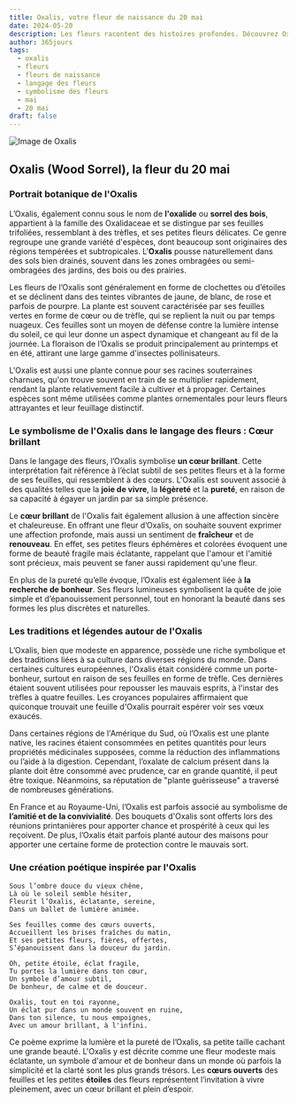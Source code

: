 ```yaml
---
title: Oxalis, votre fleur de naissance du 20 mai
date: 2024-05-20
description: Les fleurs racontent des histoires profondes. Découvrez Oxalis, votre fleur de naissance du 20 mai, ses symboles et récits fascinants. Plongez dans sa signification et son langage unique dans l'art floral.
author: 365jours
tags:
  - oxalis
  - fleurs
  - fleurs de naissance
  - langage des fleurs
  - symbolisme des fleurs
  - mai
  - 20 mai
draft: false
---
```



![Image de Oxalis](https://cdn.pixabay.com/photo/2015/08/25/09/31/oxalis-corniculata-906419_640.jpg#center)


## Oxalis (Wood Sorrel), la fleur du 20 mai

### Portrait botanique de l'Oxalis

L’Oxalis, également connu sous le nom de **l'oxalide** ou **sorrel des bois**, appartient à la famille des Oxalidaceae et se distingue par ses feuilles trifoliées, ressemblant à des trèfles, et ses petites fleurs délicates. Ce genre regroupe une grande variété d'espèces, dont beaucoup sont originaires des régions tempérées et subtropicales. L'**Oxalis** pousse naturellement dans des sols bien drainés, souvent dans les zones ombragées ou semi-ombragées des jardins, des bois ou des prairies.

Les fleurs de l’Oxalis sont généralement en forme de clochettes ou d’étoiles et se déclinent dans des teintes vibrantes de jaune, de blanc, de rose et parfois de pourpre. La plante est souvent caractérisée par ses feuilles vertes en forme de cœur ou de trèfle, qui se replient la nuit ou par temps nuageux. Ces feuilles sont un moyen de défense contre la lumière intense du soleil, ce qui leur donne un aspect dynamique et changeant au fil de la journée. La floraison de l’Oxalis se produit principalement au printemps et en été, attirant une large gamme d'insectes pollinisateurs.

L'Oxalis est aussi une plante connue pour ses racines souterraines charnues, qu'on trouve souvent en train de se multiplier rapidement, rendant la plante relativement facile à cultiver et à propager. Certaines espèces sont même utilisées comme plantes ornementales pour leurs fleurs attrayantes et leur feuillage distinctif.

### Le symbolisme de l'Oxalis dans le langage des fleurs : Cœur brillant

Dans le langage des fleurs, l’Oxalis symbolise **un cœur brillant**. Cette interprétation fait référence à l’éclat subtil de ses petites fleurs et à la forme de ses feuilles, qui ressemblent à des cœurs. L'Oxalis est souvent associé à des qualités telles que la **joie de vivre**, la **légèreté** et la **pureté**, en raison de sa capacité à égayer un jardin par sa simple présence.

Le **cœur brillant** de l'Oxalis fait également allusion à une affection sincère et chaleureuse. En offrant une fleur d’Oxalis, on souhaite souvent exprimer une affection profonde, mais aussi un sentiment de **fraîcheur** et de **renouveau**. En effet, ses petites fleurs éphémères et colorées évoquent une forme de beauté fragile mais éclatante, rappelant que l'amour et l'amitié sont précieux, mais peuvent se faner aussi rapidement qu'une fleur.

En plus de la pureté qu’elle évoque, l’Oxalis est également liée à **la recherche de bonheur**. Ses fleurs lumineuses symbolisent la quête de joie simple et d’épanouissement personnel, tout en honorant la beauté dans ses formes les plus discrètes et naturelles.

### Les traditions et légendes autour de l'Oxalis

L’Oxalis, bien que modeste en apparence, possède une riche symbolique et des traditions liées à sa culture dans diverses régions du monde. Dans certaines cultures européennes, l'Oxalis était considéré comme un porte-bonheur, surtout en raison de ses feuilles en forme de trèfle. Ces dernières étaient souvent utilisées pour repousser les mauvais esprits, à l'instar des trèfles à quatre feuilles. Les croyances populaires affirmaient que quiconque trouvait une feuille d'Oxalis pourrait espérer voir ses vœux exaucés.

Dans certaines régions de l'Amérique du Sud, où l’Oxalis est une plante native, les racines étaient consommées en petites quantités pour leurs propriétés médicinales supposées, comme la réduction des inflammations ou l’aide à la digestion. Cependant, l’oxalate de calcium présent dans la plante doit être consommé avec prudence, car en grande quantité, il peut être toxique. Néanmoins, sa réputation de "plante guérisseuse" a traversé de nombreuses générations.

En France et au Royaume-Uni, l’Oxalis est parfois associé au symbolisme de **l’amitié et de la convivialité**. Des bouquets d'Oxalis sont offerts lors des réunions printanières pour apporter chance et prospérité à ceux qui les reçoivent. De plus, l’Oxalis était parfois planté autour des maisons pour apporter une certaine forme de protection contre le mauvais sort.

### Une création poétique inspirée par l'Oxalis

```
Sous l’ombre douce du vieux chêne,
Là où le soleil semble hésiter,
Fleurit l’Oxalis, éclatante, sereine,
Dans un ballet de lumière animée.

Ses feuilles comme des cœurs ouverts,
Accueillent les brises fraîches du matin,
Et ses petites fleurs, fières, offertes,
S’épanouissent dans la douceur du jardin.

Oh, petite étoile, éclat fragile,
Tu portes la lumière dans ton cœur,
Un symbole d’amour subtil,
De bonheur, de calme et de douceur.

Oxalis, tout en toi rayonne,
Un éclat pur dans un monde souvent en ruine,
Dans ton silence, tu nous empoignes,
Avec un amour brillant, à l'infini.
```

Ce poème exprime la lumière et la pureté de l’Oxalis, sa petite taille cachant une grande beauté. L'Oxalis y est décrite comme une fleur modeste mais éclatante, un symbole d'amour et de bonheur dans un monde où parfois la simplicité et la clarté sont les plus grands trésors. Les **cœurs ouverts** des feuilles et les petites **étoiles** des fleurs représentent l’invitation à vivre pleinement, avec un cœur brillant et plein d’espoir.


